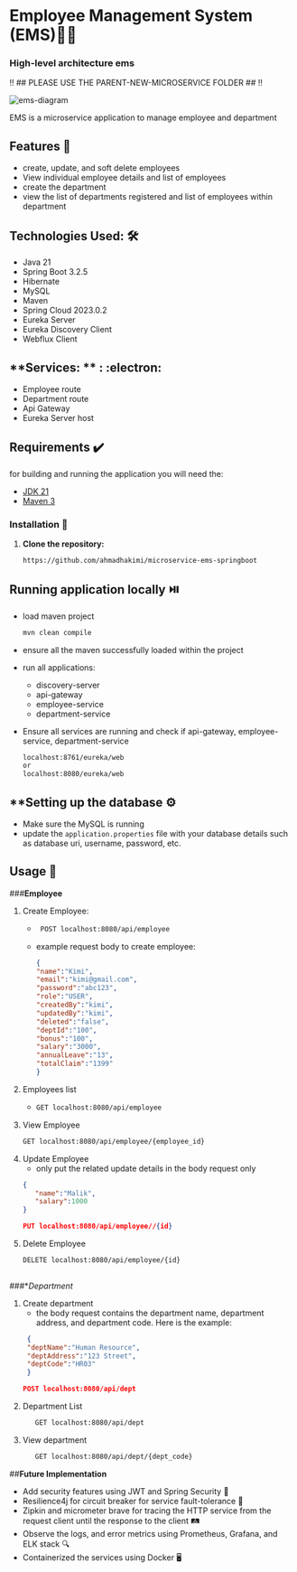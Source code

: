 #  Employee Management System (EMS)🧑‍💼
### High-level architecture ems

‼️ ## PLEASE USE THE PARENT-NEW-MICROSERVICE FOLDER ## ‼️

![ems-diagram](https://github.com/user-attachments/assets/6c510c88-c338-406d-93fb-eda67f1f194a)

EMS is a microservice application to manage employee and department

## **Features** 🌟
- create, update, and soft delete employees
- View individual employee details and list of employees
- create the department
- view the list of departments registered and list of employees within department 

## **Technologies Used:** 🛠️
- Java 21
- Spring Boot 3.2.5
- Hibernate
- MySQL
- Maven
- Spring Cloud 2023.0.2
- Eureka Server
- Eureka Discovery Client
- Webflux Client

## **Services: ** : :electron:
- Employee route
- Department route
- Api Gateway
- Eureka Server host 

## **Requirements** ✔️
for building and running the application you will need the:

- [JDK 21](https://www.oracle.com/my/java/technologies/downloads/#jdk21-windows)
- [Maven 3](https://maven.apache.org/download.cgi)

### Installation 🔽

1. **Clone the repository:**
   ```bash
   https://github.com/ahmadhakimi/microservice-ems-springboot

## **Running application locally** ⏯️
- load maven project
  ``` bash
  mvn clean compile
- ensure all the maven successfully loaded within the project
- run all applications:
  - discovery-server
  - api-gateway
  - employee-service
  - department-service

- Ensure all services are running and check if api-gateway, employee-service, department-service
  ``` bash
  localhost:8761/eureka/web
  or
  localhost:8080/eureka/web


## **Setting up the database ⚙️
- Make sure the MySQL is running
- update the `application.properties` file with your database details such as database uri, username, password, etc.

## **Usage** 📖

###**Employee**
1. Create Employee:
   - ```bash
      POST localhost:8080/api/employee
   - example request body to create employee:
     ```json
     {
     "name":"Kimi",
     "email":"kimi@gmail.com",
     "password":"abc123",
     "role":"USER",
     "createdBy":"kimi",
     "updatedBy":"kimi",
     "deleted":"false",
     "deptId":"100",
     "bonus":"100",
     "salary":"3000",
     "annualLeave":"13",
     "totalClaim":"1399"
     }

3. Employees list
   - ``` bash
     GET localhost:8080/api/employee
     
5. View Employee
   ```bash
   GET localhost:8080/api/employee/{employee_id}
7. Update Employee
   - only put the related update details in the body request only
   ``` JSON
   {
      "name":"Malik",
      "salary":1000
   }

   PUT localhost:8080/api/employee//{id}
9. Delete Employee
   ``` bash
   DELETE localhost:8080/api/employee/{id}
  
###**Department*
1. Create department
   - the body request contains the department name, department address, and department code. Here is the example: 
    ``` json
     {
     "deptName":"Human Resource",
     "deptAddress":"123 Street",
     "deptCode":"HR03"
     }

    POST localhost:8080/api/dept
   
2. Department List
   ```bash
      GET localhost:8080/api/dept
4. View department
   ``` bash
      GET localhost:8080/api/dept/{dept_code}

##**Future Implementation**
- Add security features using JWT and Spring Security 🔐
- Resilience4j for circuit breaker for service fault-tolerance 🚦
- Zipkin and micrometer brave for tracing the HTTP service from the request client until the response to the client 🛤️
- Observe the logs, and error metrics using Prometheus, Grafana, and ELK stack 🔍
- Containerized the services using Docker 🖥️
